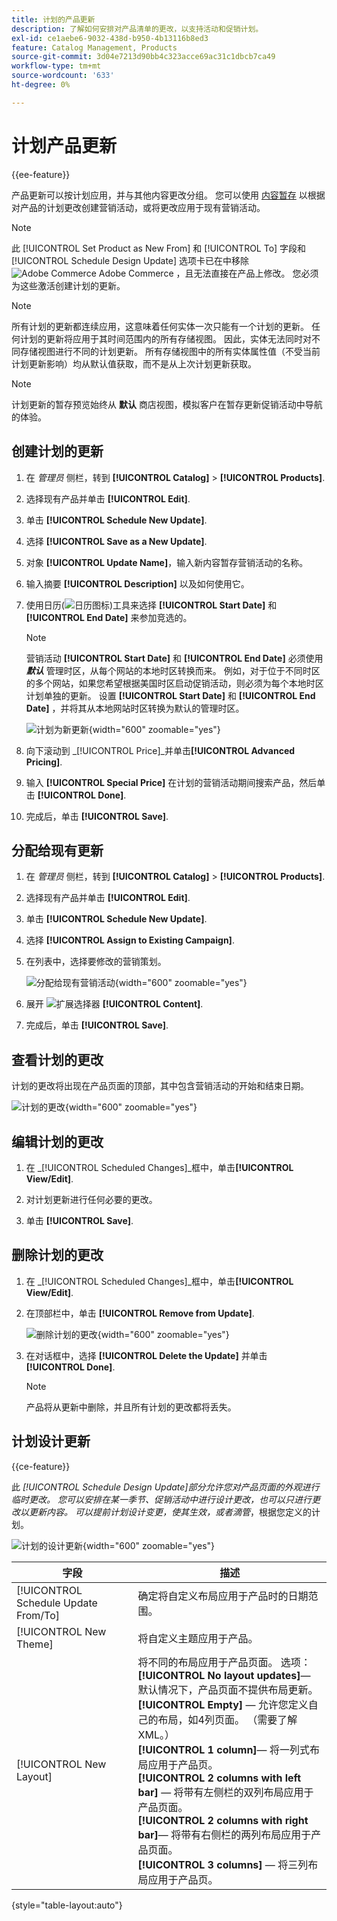 ```yaml
---
title: 计划的产品更新
description: 了解如何安排对产品清单的更改，以支持活动和促销计划。
exl-id: ce1aebe6-9032-438d-b950-4b13116b8ed3
feature: Catalog Management, Products
source-git-commit: 3d04e7213d90bb4c323acce69ac31c1dbcb7ca49
workflow-type: tm+mt
source-wordcount: '633'
ht-degree: 0%

---
```


# 计划产品更新

{{ee-feature}}

产品更新可以按计划应用，并与其他内容更改分组。 您可以使用 [内容暂存](../content-design/content-staging.md) 以根据对产品的计划更改创建营销活动，或将更改应用于现有营销活动。

>[!NOTE]
>
>此 [!UICONTROL Set Product as New From] 和 [!UICONTROL To] 字段和 [!UICONTROL Schedule Design Update] 选项卡已在中移除 ![Adobe Commerce](../assets/adobe-logo.svg) Adobe Commerce ，且无法直接在产品上修改。 您必须为这些激活创建计划的更新。

>[!NOTE]
>
>所有计划的更新都连续应用，这意味着任何实体一次只能有一个计划的更新。 任何计划的更新将应用于其时间范围内的所有存储视图。 因此，实体无法同时对不同存储视图进行不同的计划更新。 所有存储视图中的所有实体属性值（不受当前计划更新影响）均从默认值获取，而不是从上次计划更新获取。

>[!NOTE]
>
>计划更新的暂存预览始终从 **默认** 商店视图，模拟客户在暂存更新促销活动中导航的体验。

## 创建计划的更新

1. 在 _管理员_ 侧栏，转到 **[!UICONTROL Catalog]** > **[!UICONTROL Products]**.

1. 选择现有产品并单击 **[!UICONTROL Edit]**.

1. 单击 **[!UICONTROL Schedule New Update]**.

1. 选择 **[!UICONTROL Save as a New Update]**.

1. 对象 **[!UICONTROL Update Name]**，输入新内容暂存营销活动的名称。

1. 输入摘要 **[!UICONTROL Description]** 以及如何使用它。

1. 使用日历(![日历图标](../assets/icon-calendar.png))工具来选择 **[!UICONTROL Start Date]** 和 **[!UICONTROL End Date]** 来参加竞选的。

   >[!NOTE]
   >
   >营销活动 **[!UICONTROL Start Date]** 和 **[!UICONTROL End Date]** 必须使用 **_默认_** 管理时区，从每个网站的本地时区转换而来。 例如，对于位于不同时区的多个网站，如果您希望根据美国时区启动促销活动，则必须为每个本地时区计划单独的更新。 设置 **[!UICONTROL Start Date]** 和 **[!UICONTROL End Date]** ，并将其从本地网站时区转换为默认的管理时区。

   ![计划为新更新](./assets/product-schedule-as-new.png){width="600" zoomable="yes"}

1. 向下滚动到 _[!UICONTROL Price]_并单击&#x200B;**[!UICONTROL Advanced Pricing]**.

1. 输入 **[!UICONTROL Special Price]** 在计划的营销活动期间搜索产品，然后单击 **[!UICONTROL Done]**.

1. 完成后，单击 **[!UICONTROL Save]**.

## 分配给现有更新

1. 在 _管理员_ 侧栏，转到 **[!UICONTROL Catalog]** > **[!UICONTROL Products]**.

1. 选择现有产品并单击 **[!UICONTROL Edit]**.

1. 单击 **[!UICONTROL Schedule New Update]**.

1. 选择 **[!UICONTROL Assign to Existing Campaign]**.

1. 在列表中，选择要修改的营销策划。

   ![分配给现有营销活动](./assets/scheduled-changes-assign-to-existing-campaign.png){width="600" zoomable="yes"}

1. 展开 ![扩展选择器](../assets/icon-display-expand.png) **[!UICONTROL Content]**.

1. 完成后，单击 **[!UICONTROL Save]**.

## 查看计划的更改

计划的更改将出现在产品页面的顶部，其中包含营销活动的开始和结束日期。

![计划的更改](./assets/view-product-scheduled-changes.png){width="600" zoomable="yes"}

## 编辑计划的更改

1. 在 _[!UICONTROL Scheduled Changes]_框中，单击&#x200B;**[!UICONTROL View/Edit]**.

1. 对计划更新进行任何必要的更改。

1. 单击 **[!UICONTROL Save]**.

## 删除计划的更改

1. 在 _[!UICONTROL Scheduled Changes]_框中，单击&#x200B;**[!UICONTROL View/Edit]**.

1. 在顶部栏中，单击 **[!UICONTROL Remove from Update]**.

   ![删除计划的更改](./assets/remove-product-scheduled-changes.png){width="600" zoomable="yes"}

1. 在对话框中，选择 **[!UICONTROL Delete the Update]** 并单击 **[!UICONTROL Done]**.

   >[!NOTE]
   >
   >产品将从更新中删除，并且所有计划的更改都将丢失。

## 计划设计更新

{{ce-feature}}

此 _[!UICONTROL Schedule Design Update]_部分允许您对产品页面的外观进行临时更改。 您可以安排在某一季节、促销活动中进行设计更改，也可以只进行更改以更新内容。 可以提前计划设计变更，使其生效，或者_&#x200B;滴管&#x200B;_，根据您定义的计划。

![计划的设计更新](./assets/product-design-update-scheduled-ce.png){width="600" zoomable="yes"}


| 字段 | 描述 |
|--- |--- |
| [!UICONTROL Schedule Update From/To] | 确定将自定义布局应用于产品时的日期范围。 |
| [!UICONTROL New Theme] | 将自定义主题应用于产品。 |
| [!UICONTROL New Layout] | 将不同的布局应用于产品页面。 选项： <br/>**[!UICONTROL No layout updates]**— 默认情况下，产品页面不提供布局更新。<br/>**[!UICONTROL Empty]**  — 允许您定义自己的布局，如4列页面。 （需要了解XML。） <br/>**[!UICONTROL 1 column]**— 将一列式布局应用于产品页。<br/>**[!UICONTROL 2 columns with left bar]**  — 将带有左侧栏的双列布局应用于产品页面。 <br/>**[!UICONTROL 2 columns with right bar]**— 将带有右侧栏的两列布局应用于产品页面。<br/>**[!UICONTROL 3 columns]**  — 将三列布局应用于产品页。 |

{style="table-layout:auto"}
